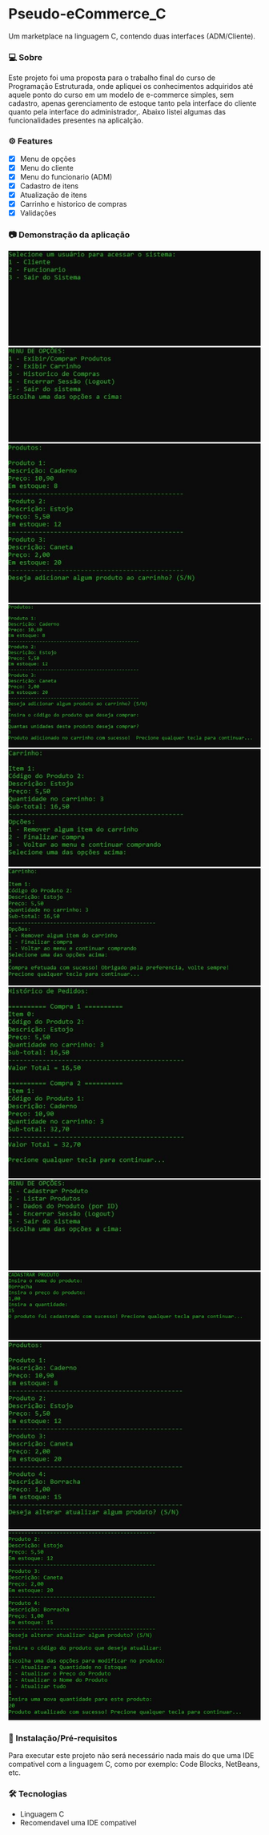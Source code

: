 # Pseudo-eCommerce_C
Um marketplace na linguagem C, contendo duas interfaces (ADM/Cliente).

### 💻 Sobre
<p>Este projeto foi uma proposta para o trabalho final do curso de Programação Estruturada, onde apliquei os conhecimentos adquiridos até aquele ponto do curso em um modelo de e-commerce simples, sem cadastro, apenas gerenciamento de estoque tanto pela interface do cliente quanto pela interface do administrador,. Abaixo listei algumas das funcionalidades presentes na aplicalção.</p>

### ⚙️ Features
- [x] Menu de opções
- [x] Menu do cliente
- [x] Menu do funcionario (ADM)
- [x] Cadastro de itens
- [x] Atualização de itens
- [x] Carrinho e historico de compras
- [x] Validações

### 📷 Demonstração da aplicação
<img alt="Menu" src="/readme_images/menu.JPG"/>
<img alt="Cliente" src="/readme_images/Cliente.JPG"/>
<img alt="Catalogo" src="/readme_images/Catalogo.JPG"/>
<img alt="Compra_efetuada" src="/readme_images/Compra_efetuada.JPG"/>
<img alt="Carrinho" src="/readme_images/Carrinho.JPG"/>
<img alt="Finalizada" src="/readme_images/Finalizada.JPG"/>
<img alt="historico" src="/readme_images/historico.JPG"/>
<img alt="Funcionario" src="/readme_images/Funcionario.JPG"/>
<img alt="Cadastrar" src="/readme_images/Cadastrar.JPG"/>
<img alt="Listar_produtos" src="/readme_images/Listar_produtos.JPG"/>
<img alt="Atualizando" src="/readme_images/Atualizando.JPG"/>

### 🚀 Instalação/Pré-requisitos
<p>Para executar este projeto não será necessário nada mais do que uma IDE compativel com a linguagem C, como por exemplo: Code Blocks, NetBeans, etc.</p>

### 🛠 Tecnologias
<UL>
  <LI>Linguagem C</LI>
  <LI>Recomendavel uma IDE compativel</LI>
</UL>
